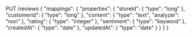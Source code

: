 PUT /reviews
{
"mappings": {
"properties": {
"storeId":    { "type": "long" },
"customerId": { "type": "long" },
"content":    { "type": "text", "analyzer": "nori" },
"rating":     { "type": "integer" },
"sentiment":  { "type": "keyword" },
"createdAt":  { "type": "date" },
"updatedAt":  { "type": "date" }
}
}
}
